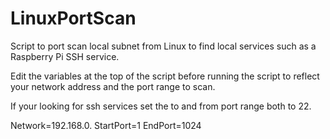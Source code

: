 # LinuxPortScan
Script to port scan local subnet from Linux to find local services such as a Raspberry Pi SSH service.

Edit the variables at the top of the script before running the script to reflect your network address
and the port range to scan.

If your looking for ssh services set the to and from port range both to 22.

Network=192.168.0.
StartPort=1
EndPort=1024
